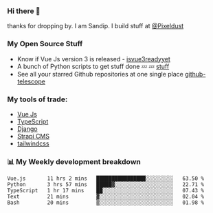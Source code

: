 ### Hi there 👋

thanks for dropping by.
I am Sandip. I build stuff at [@Pixeldust](github.com/pixeldust-in/)

###  **My Open Source Stuff**

 - Know if Vue Js version 3 is released -  [isvue3readyyet](https://github.com/sandiprb/isvue3readyyet)
 - A bunch of Python scripts to get stuff done 💤 💤 [stuff](https://github.com/sandiprb/stuff)
 - See all your starred Github repositories at one single place [github-telescope](https://github.com/sandiprb/github-telescope)



###  **My tools of trade:**
 - [Vue Js](https://github.com/vuejs/vue/)
 - [TypeScript](https://github.com/microsoft/TypeScript)
 - [Django](github.com/django/django)
 - [Strapi CMS](github.com/strapi/strapi)
 - [tailwindcss](https://github.com/tailwindlabs/tailwindcss)


###  📊 **My Weekly development breakdown**
<!--START_SECTION:waka-->
```text
Vue.js       11 hrs 2 mins   ████████████████░░░░░░░░░   63.50 % 
Python       3 hrs 57 mins   █████▓░░░░░░░░░░░░░░░░░░░   22.71 % 
TypeScript   1 hr 17 mins    ██░░░░░░░░░░░░░░░░░░░░░░░   07.43 % 
Text         21 mins         ▓░░░░░░░░░░░░░░░░░░░░░░░░   02.04 % 
Bash         20 mins         ▒░░░░░░░░░░░░░░░░░░░░░░░░   01.98 % 
```
<!--END_SECTION:waka-->

